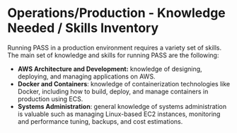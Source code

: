# Operations/Production - Knowledge Needed / Skills Inventory

Running PASS in a production environment requires a variety set of skills. The main set of knowledge and skills for 
running PASS are the following:

* **AWS Architecture and Development:** knowledge of designing, deploying, and managing applications on AWS.
* **Docker and Containers**: knowledge of containerization technologies like Docker, including how to build, deploy, and 
manage containers in production using ECS.
* **Systems Administration**: general knowledge of systems administration is valuable such as managing Linux-based EC2 
instances, monitoring and performance tuning, backups, and cost estimations.

